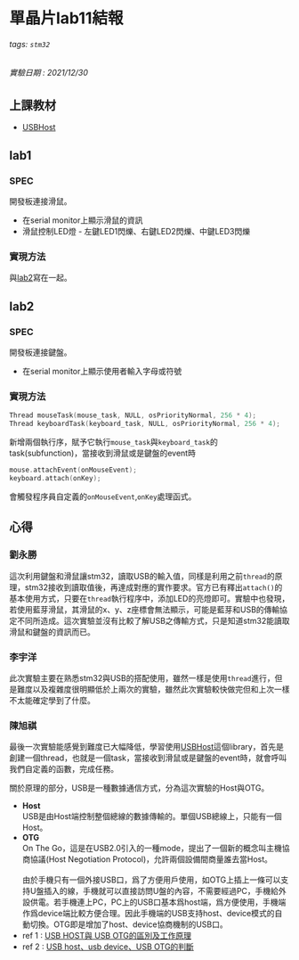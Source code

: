 # 單晶片lab11結報
###### tags: `stm32`
###### 實驗日期 : 2021/12/30
## 上課教材
- [USBHost](https://hackmd.io/@9ScCWm6PQhCqJjg8JfJKzQ/SkYDpZqoY)

## lab1
### SPEC
開發板連接滑鼠。
- 在serial monitor上顯示滑鼠的資訊
- 滑鼠控制LED燈 - 左鍵LED1閃爍、右鍵LED2閃爍、中鍵LED3閃爍

### 實現方法
與[lab2](https://hackmd.io/@arduino/report-11#lab2)寫在一起。

## lab2
### SPEC
開發板連接鍵盤。
- 在serial monitor上顯示使用者輸入字母或符號

### 實現方法
```cpp
Thread mouseTask(mouse_task, NULL, osPriorityNormal, 256 * 4);
Thread keyboardTask(keyboard_task, NULL, osPriorityNormal, 256 * 4);
```
新增兩個執行序，賦予它執行`mouse_task`與`keyboard_task`的task(subfunction)，當接收到滑鼠或是鍵盤的event時
```cpp
mouse.attachEvent(onMouseEvent);
keyboard.attach(onKey);
```
會觸發程序員自定義的`onMouseEvent`,`onKey`處理函式。

## 心得
### 劉永勝
這次利用鍵盤和滑鼠讓stm32，讀取USB的輸入值，同樣是利用之前`thread`的原理，stm32接收到讀取值後，再達成對應的實作要求。官方已有釋出`attach()`的基本使用方式，只要在`thread`執行程序中，添加LED的亮燈即可。實驗中也發現，若使用藍芽滑鼠，其滑鼠的x、y、z座標會無法顯示，可能是藍芽和USB的傳輸協定不同所造成。這次實驗並沒有比較了解USB之傳輸方式，只是知道stm32能讀取滑鼠和鍵盤的資訊而已。

### 李宇洋
此次實驗主要在熟悉stm32與USB的搭配使用，雖然一樣是使用`thread`進行，但是難度以及複雜度很明顯低於上兩次的實驗，雖然此次實驗較快做完但和上次一樣不太能確定學到了什麼。

### 陳旭祺
最後一次實驗能感覺到難度已大幅降低，學習使用[USBHost](https://os.mbed.com/handbook/USBHost)這個library，首先是創建一個thread，也就是一個task，當接收到滑鼠或是鍵盤的event時，就會呼叫我們自定義的函數，完成任務。

關於原理的部分，USB是一種數據通信方式，分為這次實驗的Host與OTG。
- **Host**<br>
USB是由Host端控制整個總線的數據傳輸的。單個USB總線上，只能有一個Host。
- **OTG**<br>
On The Go，這是在USB2.0引入的一種mode，提出了一個新的概念叫主機協商協議(Host Negotiation Protocol)，允許兩個設備間商量誰去當Host。
<br><br>
由於手機只有一個外接USB口，爲了方便用戶使用，如OTG上插上一條可以支持U盤插入的線，手機就可以直接訪問U盤的內容，不需要經過PC，手機給外設供電。若手機連上PC，PC上的USB口基本爲host端，爲方便使用，手機端作爲device端比較方便合理。因此手機端的USB支持host、device模式的自動切換。OTG即是增加了host、device協商機制的USB口。
- ref 1 : [USB HOST與 USB OTG的區別及工作原理](https://twgreatdaily.com/xCveIG4BMH2_cNUgi5Yc.html)
- ref 2 : [USB host、usb device、USB OTG的判斷](https://www.twblogs.net/a/5d166cf5bd9eee1e5c82a09b)